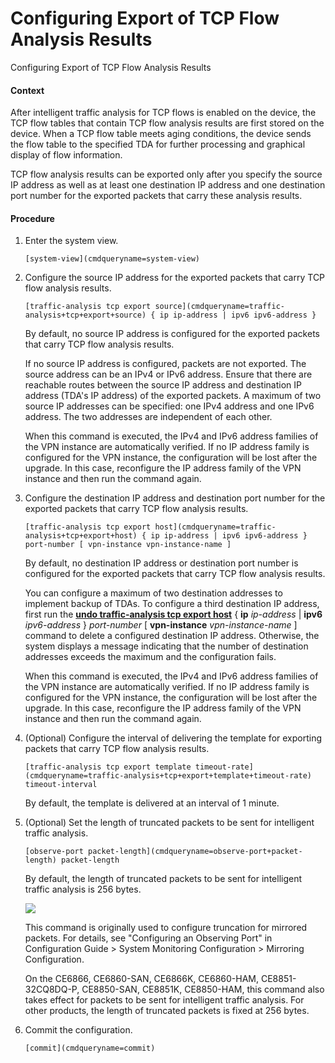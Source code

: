 Configuring Export of TCP Flow Analysis Results
===============================================

Configuring Export of TCP Flow Analysis Results

#### Context

After intelligent traffic analysis for TCP flows is enabled on the device, the TCP flow tables that contain TCP flow analysis results are first stored on the device. When a TCP flow table meets aging conditions, the device sends the flow table to the specified TDA for further processing and graphical display of flow information.

TCP flow analysis results can be exported only after you specify the source IP address as well as at least one destination IP address and one destination port number for the exported packets that carry these analysis results.


#### Procedure

1. Enter the system view.
   
   
   ```
   [system-view](cmdqueryname=system-view)
   ```
2. Configure the source IP address for the exported packets that carry TCP flow analysis results.
   
   
   ```
   [traffic-analysis tcp export source](cmdqueryname=traffic-analysis+tcp+export+source) { ip ip-address | ipv6 ipv6-address }
   ```
   
   By default, no source IP address is configured for the exported packets that carry TCP flow analysis results.
   
   If no source IP address is configured, packets are not exported. The source address can be an IPv4 or IPv6 address. Ensure that there are reachable routes between the source IP address and destination IP address (TDA's IP address) of the exported packets. A maximum of two source IP addresses can be specified: one IPv4 address and one IPv6 address. The two addresses are independent of each other.
   
   When this command is executed, the IPv4 and IPv6 address families of the VPN instance are automatically verified. If no IP address family is configured for the VPN instance, the configuration will be lost after the upgrade. In this case, reconfigure the IP address family of the VPN instance and then run the command again.
3. Configure the destination IP address and destination port number for the exported packets that carry TCP flow analysis results.
   
   
   ```
   [traffic-analysis tcp export host](cmdqueryname=traffic-analysis+tcp+export+host) { ip ip-address | ipv6 ipv6-address } port-number [ vpn-instance vpn-instance-name ]
   ```
   
   By default, no destination IP address or destination port number is configured for the exported packets that carry TCP flow analysis results.
   
   You can configure a maximum of two destination addresses to implement backup of TDAs. To configure a third destination IP address, first run the [**undo traffic-analysis tcp export host**](cmdqueryname=undo+traffic-analysis+tcp+export+host) { **ip** *ip-address* | **ipv6** *ipv6-address* } *port-number* [ **vpn-instance** *vpn-instance-name* ] command to delete a configured destination IP address. Otherwise, the system displays a message indicating that the number of destination addresses exceeds the maximum and the configuration fails.
   
   When this command is executed, the IPv4 and IPv6 address families of the VPN instance are automatically verified. If no IP address family is configured for the VPN instance, the configuration will be lost after the upgrade. In this case, reconfigure the IP address family of the VPN instance and then run the command again.
4. (Optional) Configure the interval of delivering the template for exporting packets that carry TCP flow analysis results.
   
   
   ```
   [traffic-analysis tcp export template timeout-rate](cmdqueryname=traffic-analysis+tcp+export+template+timeout-rate) timeout-interval
   ```
   
   By default, the template is delivered at an interval of 1 minute.
5. (Optional) Set the length of truncated packets to be sent for intelligent traffic analysis.
   
   
   ```
   [observe-port packet-length](cmdqueryname=observe-port+packet-length) packet-length
   ```
   
   By default, the length of truncated packets to be sent for intelligent traffic analysis is 256 bytes.
   
   ![](public_sys-resources/note_3.0-en-us.png) 
   
   This command is originally used to configure truncation for mirrored packets. For details, see "Configuring an Observing Port" in Configuration Guide > System Monitoring Configuration > Mirroring Configuration.
   
   On the CE6866, CE6860-SAN, CE6866K, CE6860-HAM, CE8851-32CQ8DQ-P, CE8850-SAN, CE8851K, CE8850-HAM, this command also takes effect for packets to be sent for intelligent traffic analysis. For other products, the length of truncated packets is fixed at 256 bytes.
6. Commit the configuration.
   
   
   ```
   [commit](cmdqueryname=commit)
   ```